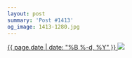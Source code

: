 ```yaml
---
layout: post
summary: 'Post #1413'
og_image: 1413-1280.jpg
---
```


<p>
 <time>
  <a href="/1413">
   {{ page.date | date: "%B %-d, %Y" }}
  </a>
 </time>
 <a href="/1413">
  <img data-taken="7/25/2021" sizes="(min-width: 700px) 50vw, calc(100vw - 2rem)" src="{{ site.assets_url }}/1413-640.jpg" srcset="{{ site.assets_url }}/1413-320.jpg 320w, {{ site.assets_url }}/1413-640.jpg 640w, {{ site.assets_url }}/1413-960.jpg 960w, {{ site.assets_url }}/1413-1280.jpg 1280w"/>
 </a>
</p>
